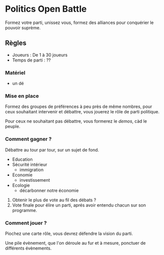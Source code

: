 # Politics Open Battle

Formez votre parti, unissez vous, formez des alliances pour conquérier le pouvoir suprème.

## Règles
- Joueurs : De 1 à 30 joueurs
- Temps de parti : ??

### Matériel
- un dé

### Mise en place
Formez des groupes de préférences à peu près de même nombres, pour ceux souhaitant intervenir et débattre, vous jouerez le rôle de parti politique.

Pour ceux ne souhaitant pas débattre, vous formerez le *demos*, càd le peuple.

### Comment gagner ?
Débattre au tour par tour, sur un sujet de fond.
- Education
- Sécurité intérieur
  - immigration
- Economie
  - investissement
- Ecologie
  - décarbonner notre économie

1. Obtenir le plus de vote au fil des débats ?
2. Vote finale pour élire un parti, aprés avoir entendu chacun sur son programme.

### Comment jouer ?

Piochez une carte rôle, vous devrez défendre la vision du parti.

Une pile évènement, que l'on déroule au fur et à mesure, ponctuer de différents évènements.
